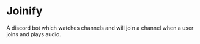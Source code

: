 # Joinify

A discord bot which watches channels and will join a channel when a user joins and plays audio. 
